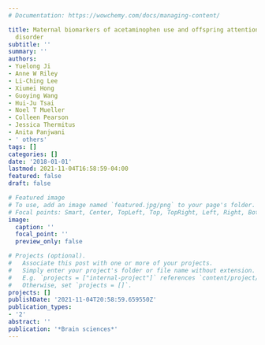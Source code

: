 ```yaml
---
# Documentation: https://wowchemy.com/docs/managing-content/

title: Maternal biomarkers of acetaminophen use and offspring attention deficit hyperactivity
  disorder
subtitle: ''
summary: ''
authors:
- Yuelong Ji
- Anne W Riley
- Li-Ching Lee
- Xiumei Hong
- Guoying Wang
- Hui-Ju Tsai
- Noel T Mueller
- Colleen Pearson
- Jessica Thermitus
- Anita Panjwani
- ' others'
tags: []
categories: []
date: '2018-01-01'
lastmod: 2021-11-04T16:58:59-04:00
featured: false
draft: false

# Featured image
# To use, add an image named `featured.jpg/png` to your page's folder.
# Focal points: Smart, Center, TopLeft, Top, TopRight, Left, Right, BottomLeft, Bottom, BottomRight.
image:
  caption: ''
  focal_point: ''
  preview_only: false

# Projects (optional).
#   Associate this post with one or more of your projects.
#   Simply enter your project's folder or file name without extension.
#   E.g. `projects = ["internal-project"]` references `content/project/deep-learning/index.md`.
#   Otherwise, set `projects = []`.
projects: []
publishDate: '2021-11-04T20:58:59.659550Z'
publication_types:
- '2'
abstract: ''
publication: '*Brain sciences*'
---
```

